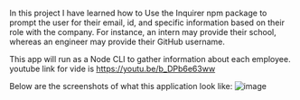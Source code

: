 In this project I have learned how to Use the Inquirer npm package to prompt the user for their email, id, and specific information based on their role with the company. For instance, an intern may provide their school, whereas an engineer may provide their GitHub username.

This app will run as a Node CLI to gather information about each employee.
youtube link for vide is
https://youtu.be/b_DPb6e63ww

Below are the screenshots of what this application  look like:
![image](https://user-images.githubusercontent.com/71658001/102744786-70255f80-430f-11eb-8a61-0e243ced8b7e.png)
